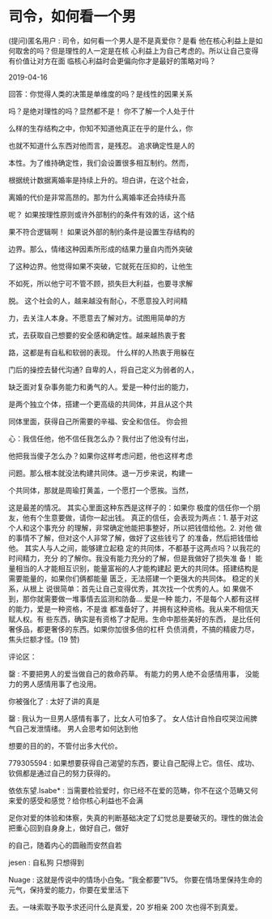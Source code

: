 # 司令，如何看一个男

(提问)匿名用户 : 司令，如何看一个男人是不是真爱你？是看 他在核心利益上是如何取舍的吗？但是理性的人一定是在核 心利益上为自己考虑的。所以让自己变得有价值让对方在面 临核心利益时会更偏向你才是最好的策略对吗？

2019-04-16

回答：你觉得人类的决策是单维度的吗？是线性的因果关系

吗？是绝对理性的吗？显然都不是！ 你不了解一个人处于什

么样的生存结构之中，你知不知道他真正在乎的是什么，你

也就不知道什么东西对他而言，是残忍。 追求确定性是人的

本性。为了维持确定性，我们会设置很多相互制约。然而，

根据统计数据离婚率是持续上升的。坦白讲，在这个社会，

离婚的代价是非常高昂的。那为什么离婚率还会持续升高

呢？ 如果按理性原则或许外部制约的条件有效的话，这个结

果不符合逻辑啊！ 如果说外部的制约条件是设置生存结构的

边界。那么，情绪这种因素所形成的结果力量自内而外突破

了这种边界。他觉得如果不突破，它就死在压抑的，让他生

不如死，所以他宁可不管不顾，损失巨大利益，也要寻求解

脱。 这个社会的人，越来越没有耐心，不愿意投入时间精

力，去关注人本身。不愿意去了解对方。试图用简单的方

式，去获取自己想要的安全感和确定性。越来越热衷于套

路，这都是有自私和软弱的表现。 什么样的人热衷于用躲在

门后的操控去替代沟通? 自卑的人，将自己定义为弱者的人，

缺乏面对复杂事务能力和勇气的人。爱是一种付出的能力，

是两个独立个体，搭建一个更高级的共同体，并且从这个共

同体里面，获得自己所需要的辛福、安全和信任。 你会担

心：我信任他，他不信任我怎么办？我付出了他没有付出，

他把我当傻子怎么办？如果你这样考虑问题，他也这样考虑

问题。那么根本就没法构建共同体。退一万步来说，构建一

个共同体，那就是周瑜打黄盖，一个愿打一个愿挨。当然，

这是最差的情况。 其实心里面这种东西是这样子的：如果你 极度的信任你一个朋友，他有个生意要做，请你一起出钱。 真正的信任，会表现为两点：1\. 基于对这个人和这个事充分 的理解，非常确定他能把事整好，所以把钱借给他。2\. 对他 做的事情不了解，但对这个人非常了解，做好了这些钱亏了 的准备，然后把钱借给他。 其实人与人之间，能够建立起稳 定的共同体，不都基于这两点吗？以我花的时间精力，充分 的了解你。我没有能力充分的了解，但是我做好了损失准 备！ 能量相当的人才能相互识别，能量富裕的人才能构建起 更大的共同体。搭建结构是需要能量的，如果你们俩都能量 匮乏，无法搭建一个更强大的共同体。 稳定的关系，从根上 说很简单：首先让自己变得优秀，其次找一个优秀的人。如 果做不到，那你就需要做一堆事情去监测和防备... 爱是一种 能力，不是每个人都有这样的能力，爱是一种资格，不是谁 都准备好了，并拥有这种资格。我从来不相信天赋人权。有 些东西，确实是有资格了才配用。生命中那些美好的东西， 是比任何奢侈品，都更奢侈的东西。如果你加很多倍的杠杆 负债消费，不搞的精疲力尽，焦头烂额才怪。(19 赞)

评论区：

罄 : 不要把男人的爱当做自己的救命药草。 有能力的男人绝不会感情用事， 没能力的男人感情用事了也没用。

你被强化了 : 太好了讲的真是

罄 : 我认为一旦男人感情有事了，比女人可怕多了。 女人估计自怜自哎哭泣闹脾气自己发泄情绪。 男人会思考如何达到他

想要的目的的，不管付出多大代价。

779305594 : 如果想要获得自己渴望的东西，要让自己配得上它。信任、成功、钦佩都是通过自己的努力获得的。

依依东望.Isabe* : 当需要检验爱时，你已经不在爱的范畴，你不在这个范畴又何来爱的感受和感觉？给你核心利益也不会满

足你对爱的体验和体察，失真的判断基础决定了幻觉总是要破灭的。理性的做法会把重心回到自身身上，做好自己，做好

的自己，随着内心的圆融而安然自若

jesen : 自私狗 只想得到

Nuage : 这就是传说中的情场小白兔。“我全都要”1V5。 你要在情场里保持生命的元气，保持爱的能力，你要在爱里活下

去。一味索取予取予求还问什么是真爱，20 岁相亲 200 次也得不到真爱。